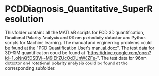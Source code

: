 # PCDDiagnosis_Quantitative_SuperResolution
This folder contains all the MATLAB scripts for PCD 3D quantification, Rotational Polarity Analysis and 96 nm periodicity detector and Python scripts for Machine learning.
The manual and enginerring problems could be found at the "PCD Quantification User's manual.docx".
The test data for 3D-SIM quantification could be found at "https://drive.google.com/open?id=1LoNnQ5DSBVi--M9IEhZUcOcDUnW8ZFe-".
The test data for 96nm detector and rotational polarity analysis could be found at the corresponding subfolder.

